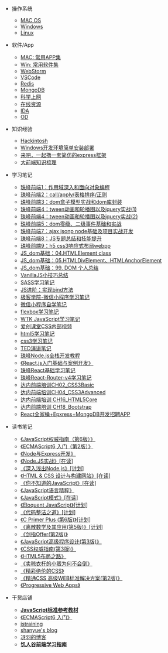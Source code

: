 - 操作系统
  - [MAC OS](/OS/MAC.md)
  - [Windows](/OS/Windows.md)
  - [Linux](/OS/Linux.md)

- 软件/App
  - [MAC: 常用APP集](/App/MacList.md)
  - [Win: 常用软件集](/App/windowsList.md)
  - [WebStorm](/App/WebStorm.md)
  - [VSCode](/App/VSCode.md)
  - [Redis](/App/redis.md)
  - [MongoDB](/App/mongodb.md)
  - [科学上网](/App/ss.md)
  - [在线资源](/Knowledge/online.md)
  - [IDA](#)
  - [OD](#)

- 知识经验
  - [Hackintosh](/Knowledge/Hackintosh.md)
  - [Windows开发环境简单安装部署](/Knowledge/win10NewEnv.md)
  - [来吧，一起撸一套简仿的express框架](/Knowledge/writeExpress.md)
  - [大前端知识梳理](/Knowledge/front-end-plus.md)

- 学习笔记
  - [珠峰前端1：作用域深入和面向对象编程](/Knowledge/FullStack/zf01.md)
  - [珠峰前端2：call/apply/表格排序/正则](/Knowledge/FullStack/zf02.md)
  - [珠峰前端3：dom盒子模型实战和dom库封装](/Knowledge/FullStack/zf03.md)
  - [珠峰前端4：tween动画和轮播图以及jquery实战(1)](/Knowledge/FullStack/zf04-1.md)
  - [珠峰前端4：tween动画和轮播图以及jquery实战(2)](/Knowledge/FullStack/zf04-2.md)
  - [珠峰前端5：dom零级、二级事件基础和实战](/Knowledge/FullStack/zf05.md)
  - [珠峰前端7：ajax jsonp node基础及项目实战开发](/Knowledge/FullStack/zf07.md)
  - [珠峰前端8：JS专题总结和技能提升](/Knowledge/FullStack/zf08.md)
  - [珠峰前端9：h5 css3响应式布局webpp](/Knowledge/FullStack/zf09.md)
  - [JS_dom基础：04.HTMLElement class](/notes/dom/base04.md)
  - [JS_dom基础：05.HTMLDivElement、HTMLAnchorElement](/notes/dom/base05.md)
  - [JS_dom基础：99. DOM 个人总结](/notes/dom/base99.md)
  - [VanillaJS小技巧总结](/notes/vanillaJS.md)
  - [SASS学习笔记](/notes/learning/css/SASS.md)
  - [JS进阶：实现bind方法](/notes/learning/js/adv-bind.md)
  - [极客学院-微信小程序学习笔记](/notes/learning/wxapp/jkxy.md)
  - [微信小程序自学笔记](/notes/learning/wxapp/self.md)
  - [flexbox学习笔记](/notes/learning/css/flexbox.md)
  - [WTK JavaScript学习笔记](/notes/learning/js/wtfjs.md)
  - [爱创课堂CSS内部视频](/notes/learning/css/icketang_css.md)
  - [html5学习笔记](/notes/learning/html/html5.md)
  - [css3学习笔记](/notes/learning/css/css3.md)
  - [TED演讲笔记](/notes/ted/ted.md)
  - [珠峰Node.js全栈开发教程](/notes/learning/node/zf-node.md)
  - [《React.js入门基础与案例开发》](/notes/learning/react/imooc_react_starter.md)
  - [珠峰React基础学习笔记](/notes/learning/react/zf-react-base.md)
  - [珠峰React-Router-v4学习笔记](/notes/learning/react/zf-react-router.md)
  - [达内前端培训CH02_CSS3Basic](/notes/learning/danei/CH02-CSS3Basic.md)
  - [达内前端培训CH04_CSS3Advanced](/notes/learning/danei/CH04-CSS3Advanced.md)
  - [达内前端培训 CH16_HTML5Core](/notes/learning/danei/CH16_HTML5Core.md)
  - [达内前端培训 CH18_Bootstrap](/notes/learning/danei/CH18_Bootstrap.md)
  - [React全家桶+Epxress+MongoDB开发招聘APP](/notes/learning/react/react-job-app.md)

- 读书笔记
  - [《JavaScript权威指南（第6版）》](/notes/reading/9787111376613/README.md)
  - [《ECMAScript6 入门（第2版）》](/notes/reading/9787121276576/README.md)
  - [《Node与Express开发》](/notes/reading/9787115380333/README.md)
  - [《Node.JS实战》[在读]](/notes/reading/9787115352460/README.md)
  - [《深入浅出Node.js》[计划]](/notes/reading/9787115335500/README.md)
  - [《HTML & CSS 设计与构建网站》[在读]](/notes/reading/9787302311034/README.md)
  - [《你不知道的JavaScript》[在读]](/notes/reading/9787115385734/README.md)
  - [《JavaScript语言精粹》](/notes/reading/9787121177408/README.md)
  - [《JavaScript模式》[在读]](/notes/reading/9787512329232/README.md)
  - [《Eloquent JavaScript》[计划]](/notes/reading/9781593275846/README.md)
  - [《代码整洁之道》[计划]](/notes/reading/9787115216878/README.md)
  - [《C Primer Plus (第6版)》[计划]](/notes/reading/9787115390592/README.md)
  - [《离散数学及其应用(第5版)》[计划]](/notes/reading/9787111203261/README.md)
  - [《剑指Offer(第2版)》](/notes/reading/9787121310928.md)
  - [《JavaScript高级程序设计(第3版)》](/notes/reading/9787115275790.md)
  - [《CSS权威指南(第3版)》](/notes/reading/9787508355948.md)
  - [《HTML5布局之路》](/notes/reading/9787302466840.md)
  - [《卖晾衣杆的小贩为何不会倒》](/notes/reading/987111546115.md)
  - [《精彩绝伦的CSS》](/notes/reading/9787115284792.md)
  - [《精通CSS 高级WEB标准解决方案(第2版)》](/notes/reading/9787115226730.md)
  - [《Progressive Web Apps》](/notes/reading/9781617294587.md)

- 干货店铺
  - **[JavaScript标准参考教材](http://javascript.ruanyifeng.com/)**
  - [《ECMAScript6 入门》](http://es6.ruanyifeng.com/)
  - [jstraining](https://github.com/ruanyf/jstraining)
  - [shanyue's blog](https://github.com/shfshanyue/blog)
  - [冴羽的博客](https://github.com/mqyqingfeng/Blog)
  - **[饥人谷前端学习指南][1]**

  [1]: http://book.jirengu.com/fe/%E5%89%8D%E7%AB%AF%E5%9F%BA%E7%A1%80/index.html

